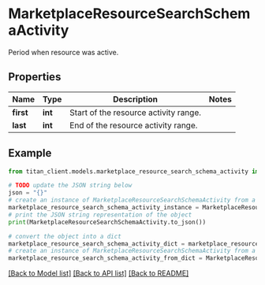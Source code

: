 # MarketplaceResourceSearchSchemaActivity

Period when resource was active.

## Properties

Name | Type | Description | Notes
------------ | ------------- | ------------- | -------------
**first** | **int** | Start of the resource activity range. | 
**last** | **int** | End of the resource activity range. | 

## Example

```python
from titan_client.models.marketplace_resource_search_schema_activity import MarketplaceResourceSearchSchemaActivity

# TODO update the JSON string below
json = "{}"
# create an instance of MarketplaceResourceSearchSchemaActivity from a JSON string
marketplace_resource_search_schema_activity_instance = MarketplaceResourceSearchSchemaActivity.from_json(json)
# print the JSON string representation of the object
print(MarketplaceResourceSearchSchemaActivity.to_json())

# convert the object into a dict
marketplace_resource_search_schema_activity_dict = marketplace_resource_search_schema_activity_instance.to_dict()
# create an instance of MarketplaceResourceSearchSchemaActivity from a dict
marketplace_resource_search_schema_activity_from_dict = MarketplaceResourceSearchSchemaActivity.from_dict(marketplace_resource_search_schema_activity_dict)
```
[[Back to Model list]](../README.md#documentation-for-models) [[Back to API list]](../README.md#documentation-for-api-endpoints) [[Back to README]](../README.md)


